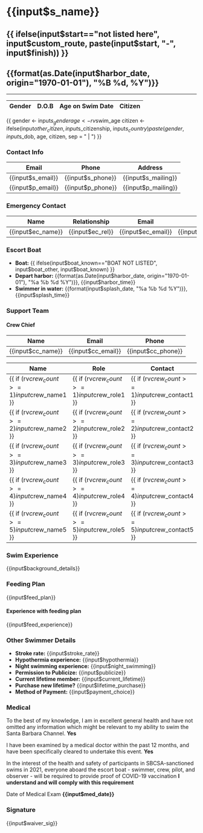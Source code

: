 # {{input$s_name}}
## {{ ifelse(input$start=="not listed here", input$custom_route, paste(input$start, "-", input$finish)) }}
## {{format(as.Date(input$harbor_date, origin="1970-01-01"), "%B %d, %Y")}}

---

Gender | D.O.B | Age on Swim Date | Citizen
------ | ----- | ---------------- | -------
{{
    gender <- input$s_gender
    age <- rv$swim_age
    citizen <- ifelse(input$other_citizen, 
                      input$s_citizenship, 
                      input$s_country)
    paste(gender, input$s_dob, age, citizen, sep = " | ")
}}

### Contact Info

Email | Phone | Address
----- | ----- | -------
{{input$s_email}} | {{input$s_phone}} | {{input$s_mailing}}
{{input$p_email}} | {{input$p_phone}} | {{input$p_mailing}}

### Emergency Contact

Name | Relationship | Email | Phone | 
---- | ----- | ----- | ---------- |
{{input$ec_name}} | {{input$ec_rel}} | {{input$ec_email}} | {{input$ec_phone}}

### Escort Boat

- **Boat:** {{ ifelse(input$boat_known=="BOAT NOT LISTED", input$boat_other, input$boat_known) }}
- **Depart harbor:** {{format(as.Date(input$harbor_date, origin="1970-01-01"), "%a %b %d %Y")}}, {{input$harbor_time}}
- **Swimmer in water:** {{format(input$splash_date, "%a %b %d %Y")}}, {{input$splash_time}}

### Support Team

#### Crew Chief

Name | Email | Phone
---- | ----- | -----
{{input$cc_name}} | {{input$cc_email}} | {{input$cc_phone}}

Name | Role | Contact
---- | ---- | -------
{{ if (rv$crew_count >= 1) input$crew_name1 }} | {{ if (rv$crew_count >= 1) input$crew_role1 }} | {{ if (rv$crew_count >= 1) input$crew_contact1 }}
{{ if (rv$crew_count >= 2) input$crew_name2 }} | {{ if (rv$crew_count >= 2) input$crew_role2 }} | {{ if (rv$crew_count >= 2) input$crew_contact2 }}
{{ if (rv$crew_count >= 3) input$crew_name3 }} | {{ if (rv$crew_count >= 3) input$crew_role3 }} | {{ if (rv$crew_count >= 3) input$crew_contact3 }}
{{ if (rv$crew_count >= 4) input$crew_name4 }} | {{ if (rv$crew_count >= 4) input$crew_role4 }} | {{ if (rv$crew_count >= 4) input$crew_contact4 }}
{{ if (rv$crew_count >= 5) input$crew_name5 }} | {{ if (rv$crew_count >= 5) input$crew_role5 }} | {{ if (rv$crew_count >= 5) input$crew_contact5 }}

### Swim Experience

{{input$background_details}}

### Feeding Plan

{{input$feed_plan}}

#### Experience with feeding plan

{{input$feed_experience}}

### Other Swimmer Details

- **Stroke rate:** {{input$stroke_rate}}
- **Hypothermia experience:** {{input$hypothermia}}
- **Night swimming experience:** {{input$night_swimming}}
- **Permission to Publicize:** {{input$publicize}}
- **Current lifetime member:** {{input$current_lifetime}}
- **Purchase new lifetime?** {{input$lifetime_purchase}}
- **Method of Payment:** {{input$payment_choice}}

### Medical

To the best of my knowledge, I am in excellent general health and have not omitted any information which might be relevant to my ability to swim the Santa Barbara Channel. **Yes**

I have been examined by a medical doctor within the past 12 months, and have been specifically cleared to undertake this event. **Yes**

In the interest of the health and safety of participants in SBCSA-sanctioned swims in 2021, everyone aboard the escort boat - swimmer, crew, pilot, and observer - will be required to provide proof of COVID-19 vaccination **I understand and will comply with this requirement**

Date of Medical Exam **{{input$med_date}}**

### Signature

{{input$waiver_sig}}
